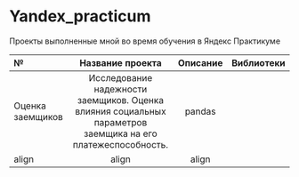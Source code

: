 # Yandex_practicum
Проекты выполненные мной во время обучения в Яндекс Практикуме


№| Название проекта | Описание | Bиблиотеки
:----- | :----: | :-----: | -----: 
Оценка заемщиков  | Исследование надежности заемщиков. Оценка влияния социальных параметров заемщика на его платежеспособность. |pandas   |
align  | align  | align   |
